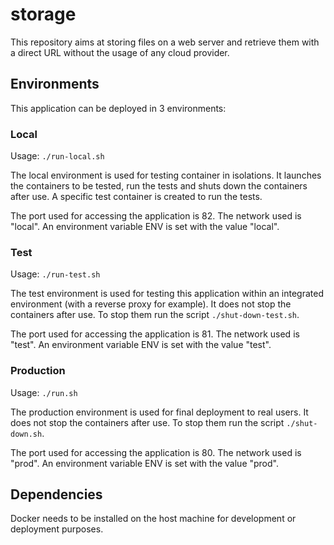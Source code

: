 # storage

This repository aims at storing files on a web server and retrieve them with a direct URL without the usage of any cloud provider.

## Environments

This application can be deployed in 3 environments:

### Local

Usage: `./run-local.sh`

The local environment is used for testing container in isolations. It launches the containers to be tested, run the tests and shuts down the containers after use. A specific test container is created to run the tests.

The port used for accessing the application is 82. The network used is "local". An environment variable ENV is set with the value "local".

### Test

Usage: `./run-test.sh`

The test environment is used for testing this application within an integrated environment (with a reverse proxy for example). It does not stop the containers after use. To stop them run the script `./shut-down-test.sh`.

The port used for accessing the application is 81. The network used is "test". An environment variable ENV is set with the value "test".

### Production

Usage: `./run.sh`

The production environment is used for final deployment to real users. It does not stop the containers after use. To stop them run the script `./shut-down.sh`.

The port used for accessing the application is 80. The network used is "prod". An environment variable ENV is set with the value "prod".

## Dependencies

Docker needs to be installed on the host machine for development or deployment purposes.
